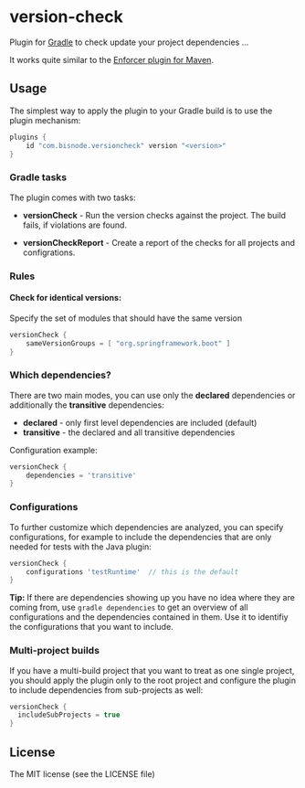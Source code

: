 version-check
========================

Plugin for [Gradle](http://www.gradle.org/) to check update your project dependencies ...

It works quite similar to the [Enforcer plugin for Maven](http://maven.apache.org/enforcer/maven-enforcer-plugin/).

Usage
-----

The simplest way to apply the plugin to your Gradle build is to use the plugin mechanism:

```groovy
plugins {
    id "com.bisnode.versioncheck" version "<version>"
}
```


### Gradle tasks

The plugin comes with two tasks:

* **versionCheck** - Run the version checks against the project. The build fails, if violations are found.

* **versionCheckReport** - Create a report of the checks for all projects and configrations.

### Rules

#### Check for identical versions:

Specify the set of modules that should have the same version

```groovy
versionCheck {
    sameVersionGroups = [ "org.springframework.boot" ]
}
```


### Which dependencies?

There are two main modes, you can use only the **declared** dependencies or additionally the **transitive** dependencies:

* **declared** - only first level dependencies are included (default)
* **transitive** - the declared and all transitive dependencies

Configuration example:

```groovy
versionCheck {
    dependencies = 'transitive'
}
```

### Configurations

To further customize which dependencies are analyzed, you can specify configurations, for example to include the dependencies that are only needed for tests with the Java plugin:

```groovy
versionCheck {
    configurations 'testRuntime'  // this is the default
}
```

**Tip:** If there are dependencies showing up you have no idea where they are coming from, use `gradle dependencies` to get an overview of all configurations and the dependencies contained in them. Use it to identifiy the configurations that you want to include.


### Multi-project builds

If you have a multi-build project that you want to treat  as one single project, you should apply the plugin only to the root project and configure the plugin to include dependencies from sub-projects as well:

```groovy
versionCheck {
  includeSubProjects = true
}
```


License
-----

The MIT license (see the LICENSE file)
